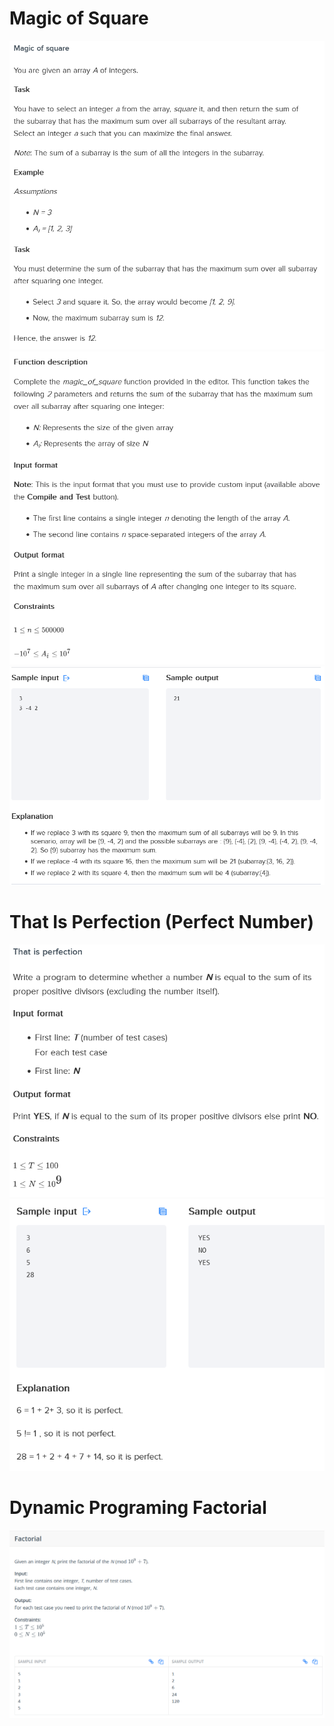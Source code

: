 # Magic of Square

<img src="https://github.com/farukulutas/Exercises/blob/main/Google's%20Online%20Challenge%20Practice%20Questions%20%26%20Solutions/magic_of_square_question.PNG"/>
<img src="https://github.com/farukulutas/Exercises/blob/main/Google's%20Online%20Challenge%20Practice%20Questions%20%26%20Solutions/magic_of_square_question2.PNG"/>
<img src="https://github.com/farukulutas/Exercises/blob/main/Google's%20Online%20Challenge%20Practice%20Questions%20%26%20Solutions/magic_of_square_question3.PNG"/>

# That Is Perfection (Perfect Number)

<img src="https://github.com/farukulutas/Exercises/blob/main/Google's%20Online%20Challenge%20Practice%20Questions%20%26%20Solutions/perfect_number_question.PNG"/>
<img src="https://github.com/farukulutas/Exercises/blob/main/Google's%20Online%20Challenge%20Practice%20Questions%20%26%20Solutions/perfect_number_question2.PNG"/>

# Dynamic Programing Factorial
<img src="https://github.com/farukulutas/Exercises/blob/main/Google's%20Online%20Challenge%20Practice%20Questions%20%26%20Solutions/dp_factorial_question.PNG"/>
